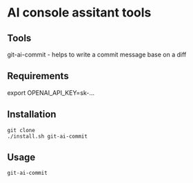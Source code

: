 # AI console assitant tools

## Tools
git-ai-commit - helps to write a commit message base on a diff

## Requirements
export OPENAI_API_KEY=sk-...

## Installation
```
git clone
./install.sh git-ai-commit
```

## Usage
```
git-ai-commit
```
